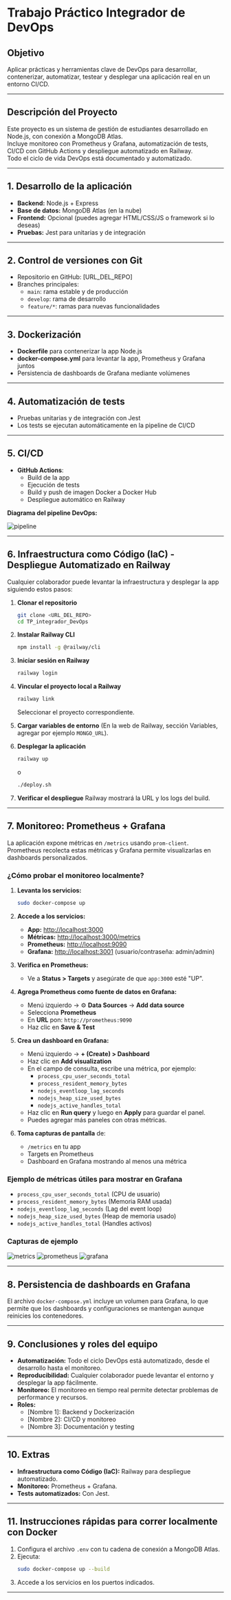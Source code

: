 # Trabajo Práctico Integrador de DevOps

## Objetivo

Aplicar prácticas y herramientas clave de DevOps para desarrollar, contenerizar, automatizar, testear y desplegar una aplicación real en un entorno CI/CD.

---

## Descripción del Proyecto

Este proyecto es un sistema de gestión de estudiantes desarrollado en Node.js, con conexión a MongoDB Atlas.  
Incluye monitoreo con Prometheus y Grafana, automatización de tests, CI/CD con GitHub Actions y despliegue automatizado en Railway.  
Todo el ciclo de vida DevOps está documentado y automatizado.

---

## 1. Desarrollo de la aplicación

- **Backend:** Node.js + Express
- **Base de datos:** MongoDB Atlas (en la nube)
- **Frontend:** Opcional (puedes agregar HTML/CSS/JS o framework si lo deseas)
- **Pruebas:** Jest para unitarias y de integración

---

## 2. Control de versiones con Git

- Repositorio en GitHub: [URL_DEL_REPO]
- Branches principales:
  - `main`: rama estable y de producción
  - `develop`: rama de desarrollo
  - `feature/*`: ramas para nuevas funcionalidades

---

## 3. Dockerización

- **Dockerfile** para contenerizar la app Node.js
- **docker-compose.yml** para levantar la app, Prometheus y Grafana juntos
- Persistencia de dashboards de Grafana mediante volúmenes

---

## 4. Automatización de tests

- Pruebas unitarias y de integración con Jest
- Los tests se ejecutan automáticamente en la pipeline de CI/CD

---

## 5. CI/CD

- **GitHub Actions**:
  - Build de la app
  - Ejecución de tests
  - Build y push de imagen Docker a Docker Hub
  - Despliegue automático en Railway

**Diagrama del pipeline DevOps:**

![pipeline](ruta/a/tu/diagrama_pipeline.png)

---

## 6. Infraestructura como Código (IaC) - Despliegue Automatizado en Railway

Cualquier colaborador puede levantar la infraestructura y desplegar la app siguiendo estos pasos:

1. **Clonar el repositorio**
   ```bash
   git clone <URL_DEL_REPO>
   cd TP_integrador_DevOps
   ```

2. **Instalar Railway CLI**
   ```bash
   npm install -g @railway/cli
   ```

3. **Iniciar sesión en Railway**
   ```bash
   railway login
   ```

4. **Vincular el proyecto local a Railway**
   ```bash
   railway link
   ```
   Seleccionar el proyecto correspondiente.

5. **Cargar variables de entorno**
   (En la web de Railway, sección Variables, agregar por ejemplo `MONGO_URL`).

6. **Desplegar la aplicación**
   ```bash
   railway up
   ```
   o
   ```bash
   ./deploy.sh
   ```

7. **Verificar el despliegue**
   Railway mostrará la URL y los logs del build.

---

## 7. Monitoreo: Prometheus + Grafana

La aplicación expone métricas en `/metrics` usando `prom-client`.  
Prometheus recolecta estas métricas y Grafana permite visualizarlas en dashboards personalizados.

### ¿Cómo probar el monitoreo localmente?

1. **Levanta los servicios:**
   ```bash
   sudo docker-compose up
   ```

2. **Accede a los servicios:**
   - **App:** [http://localhost:3000](http://localhost:3000)
   - **Métricas:** [http://localhost:3000/metrics](http://localhost:3000/metrics)
   - **Prometheus:** [http://localhost:9090](http://localhost:9090)
   - **Grafana:** [http://localhost:3001](http://localhost:3001) (usuario/contraseña: admin/admin)

3. **Verifica en Prometheus:**
   - Ve a **Status > Targets** y asegúrate de que `app:3000` esté "UP".

4. **Agrega Prometheus como fuente de datos en Grafana:**
   - Menú izquierdo → ⚙️ **Data Sources** → **Add data source**
   - Selecciona **Prometheus**
   - En **URL** pon: `http://prometheus:9090`
   - Haz clic en **Save & Test**

5. **Crea un dashboard en Grafana:**
   - Menú izquierdo → **+ (Create) > Dashboard**
   - Haz clic en **Add visualization**
   - En el campo de consulta, escribe una métrica, por ejemplo:
     - `process_cpu_user_seconds_total`
     - `process_resident_memory_bytes`
     - `nodejs_eventloop_lag_seconds`
     - `nodejs_heap_size_used_bytes`
     - `nodejs_active_handles_total`
   - Haz clic en **Run query** y luego en **Apply** para guardar el panel.
   - Puedes agregar más paneles con otras métricas.

6. **Toma capturas de pantalla** de:
   - `/metrics` en tu app
   - Targets en Prometheus
   - Dashboard en Grafana mostrando al menos una métrica

### Ejemplo de métricas útiles para mostrar en Grafana

- `process_cpu_user_seconds_total` (CPU de usuario)
- `process_resident_memory_bytes` (Memoria RAM usada)
- `nodejs_eventloop_lag_seconds` (Lag del event loop)
- `nodejs_heap_size_used_bytes` (Heap de memoria usado)
- `nodejs_active_handles_total` (Handles activos)

### Capturas de ejemplo

![metrics](ruta/a/tu/captura_metrics.png)
![prometheus](ruta/a/tu/captura_prometheus.png)
![grafana](ruta/a/tu/captura_grafana.png)

---

## 8. Persistencia de dashboards en Grafana

El archivo `docker-compose.yml` incluye un volumen para Grafana, lo que permite que los dashboards y configuraciones se mantengan aunque reinicies los contenedores.

---

## 9. Conclusiones y roles del equipo

- **Automatización:** Todo el ciclo DevOps está automatizado, desde el desarrollo hasta el monitoreo.
- **Reproducibilidad:** Cualquier colaborador puede levantar el entorno y desplegar la app fácilmente.
- **Monitoreo:** El monitoreo en tiempo real permite detectar problemas de performance y recursos.
- **Roles:**  
  - [Nombre 1]: Backend y Dockerización  
  - [Nombre 2]: CI/CD y monitoreo  
  - [Nombre 3]: Documentación y testing

---

## 10. Extras

- **Infraestructura como Código (IaC):** Railway para despliegue automatizado.
- **Monitoreo:** Prometheus + Grafana.
- **Tests automatizados:** Con Jest.

---

## 11. Instrucciones rápidas para correr localmente con Docker

1. Configura el archivo `.env` con tu cadena de conexión a MongoDB Atlas.
2. Ejecuta:
   ```bash
   sudo docker-compose up --build
   ```
3. Accede a los servicios en los puertos indicados.

---

